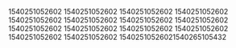 1540251052602
1540251052602
1540251052602
1540251052602
1540251052602
1540251052602
1540251052602
1540251052602
1540251052602
1540251052602
1540251052602
1540251052602
1540251052602
1540251052602
15402510526021540265105432